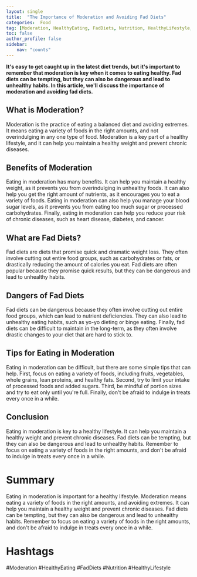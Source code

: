 ```yaml
---
layout: single
title:  "The Importance of Moderation and Avoiding Fad Diets"
categories:  Food
tag: [Moderation, HealthyEating, FadDiets, Nutrition, HealthyLifestyle, ]
toc: false
author_profile: false
sidebar:
    nav: "counts"
---
```

    
**It's easy to get caught up in the latest diet trends, but it's important to remember that moderation is key when it comes to eating healthy. Fad diets can be tempting, but they can also be dangerous and lead to unhealthy habits. In this article, we'll discuss the importance of moderation and avoiding fad diets.**

## What is Moderation?

Moderation is the practice of eating a balanced diet and avoiding extremes. It means eating a variety of foods in the right amounts, and not overindulging in any one type of food. Moderation is a key part of a healthy lifestyle, and it can help you maintain a healthy weight and prevent chronic diseases.

## Benefits of Moderation

Eating in moderation has many benefits. It can help you maintain a healthy weight, as it prevents you from overindulging in unhealthy foods. It can also help you get the right amount of nutrients, as it encourages you to eat a variety of foods. Eating in moderation can also help you manage your blood sugar levels, as it prevents you from eating too much sugar or processed carbohydrates. Finally, eating in moderation can help you reduce your risk of chronic diseases, such as heart disease, diabetes, and cancer.

## What are Fad Diets?

Fad diets are diets that promise quick and dramatic weight loss. They often involve cutting out entire food groups, such as carbohydrates or fats, or drastically reducing the amount of calories you eat. Fad diets are often popular because they promise quick results, but they can be dangerous and lead to unhealthy habits.

## Dangers of Fad Diets

Fad diets can be dangerous because they often involve cutting out entire food groups, which can lead to nutrient deficiencies. They can also lead to unhealthy eating habits, such as yo-yo dieting or binge eating. Finally, fad diets can be difficult to maintain in the long-term, as they often involve drastic changes to your diet that are hard to stick to.

## Tips for Eating in Moderation

Eating in moderation can be difficult, but there are some simple tips that can help. First, focus on eating a variety of foods, including fruits, vegetables, whole grains, lean proteins, and healthy fats. Second, try to limit your intake of processed foods and added sugars. Third, be mindful of portion sizes and try to eat only until you're full. Finally, don't be afraid to indulge in treats every once in a while.

## Conclusion

Eating in moderation is key to a healthy lifestyle. It can help you maintain a healthy weight and prevent chronic diseases. Fad diets can be tempting, but they can also be dangerous and lead to unhealthy habits. Remember to focus on eating a variety of foods in the right amounts, and don't be afraid to indulge in treats every once in a while.

# Summary 

Eating in moderation is important for a healthy lifestyle. Moderation means eating a variety of foods in the right amounts, and avoiding extremes. It can help you maintain a healthy weight and prevent chronic diseases. Fad diets can be tempting, but they can also be dangerous and lead to unhealthy habits. Remember to focus on eating a variety of foods in the right amounts, and don't be afraid to indulge in treats every once in a while.

# Hashtags

#Moderation #HealthyEating #FadDiets #Nutrition #HealthyLifestyle